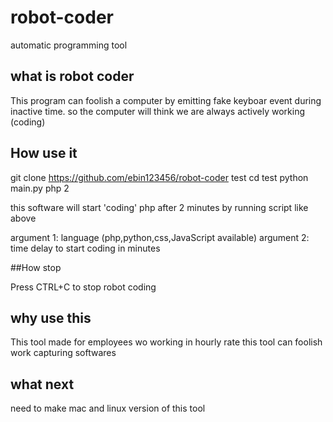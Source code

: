 robot-coder
===========

automatic programming tool 

## what is robot coder
This program can foolish a computer by emitting fake keyboar event during inactive time.
so the computer will think we are always actively  working (coding)

## How use it
git clone https://github.com/ebin123456/robot-coder test
cd test
python main.py php 2

this software will start 'coding' php after 2 minutes by running script like above

argument 1: language (php,python,css,JavaScript available) 
argument 2: time delay to start coding in minutes


##How stop

Press CTRL+C to  stop robot coding


## why use this
This tool made for employees wo working in hourly rate
this tool can foolish work capturing softwares

## what next

need to make mac and linux version of this tool 